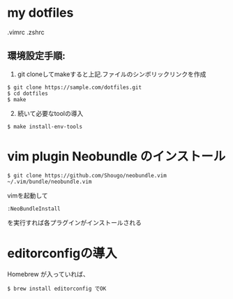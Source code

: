 # my dotfiles

.vimrc
.zshrc

## 環境設定手順:

1. git cloneしてmakeすると上記.ファイルのシンボリックリンクを作成

```
$ git clone https://sample.com/dotfiles.git
$ cd dotfiles
$ make
```

2. 続いて必要なtoolの導入

```
$ make install-env-tools
```

# vim plugin Neobundle のインストール

```
$ git clone https://github.com/Shougo/neobundle.vim ~/.vim/bundle/neobundle.vim
```

vimを起動して
```
:NeoBundleInstall
```
を実行すれば各プラグインがインストールされる

# editorconfigの導入

Homebrew が入っていれば、

```
$ brew install editorconfig でOK
```

